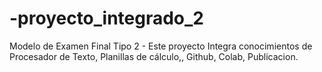 # -proyecto_integrado_2
Modelo de Examen Final Tipo 2 - Este proyecto Integra conocimientos de Procesador de Texto, Planillas de cálculo,, Github, Colab, Publicacion.
